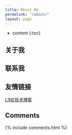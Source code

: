 ```yaml
---
title: About Me
permalink: "/about/"
layout: page
---
```


* content
{:toc}

## 关于我


## 联系我


## 友情链接

[LINE技术博客](https://engineering.linecorp.com/zh-hant/blog/)


## Comments

{% include comments.html %}
